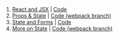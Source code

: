 1. [React and JSX](http://youtu.be/RYPJiv7aZls) | [Code](https://github.com/learn-co-curriculum/091817-react)
2. [Props & State](http://youtu.be/648INBx4uOY) | [Code (webpack branch)](https://github.com/learn-co-curriculum/091817-react/tree/webpack)
3. [State and Forms](http://youtu.be/d1EUrKXg_Wg) | [Code](https://github.com/learn-co-curriculum/091817-state-examples)
4. [More on State](http://youtu.be/OcJNHN-aMWU) | [Code (webpack branch)](https://github.com/learn-co-curriculum/091817-react/tree/webpack)
 

